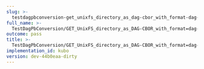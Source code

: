 ```yaml
---
slug: >-
  testdagpbconversion-get_unixfs_directory_as_dag-cbor_with_format-dag-cbor_converts_to_the_expected_content-type
full_name: >-
  TestDagPbConversion/GET_UnixFS_directory_as_DAG-CBOR_with_format=dag-cbor_converts_to_the_expected_Content-Type
outcome: pass
title: >-
  TestDagPbConversion/GET_UnixFS_directory_as_DAG-CBOR_with_format=dag-cbor_converts_to_the_expected_Content-Type
implementation_id: kubo
version: dev-44b0eaa-dirty
---
```


